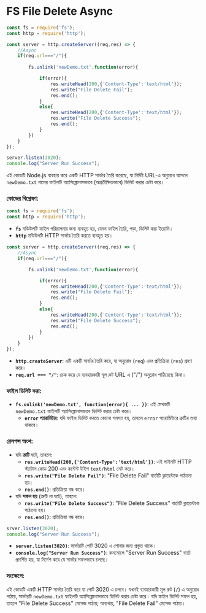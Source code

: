 # **FS File Delete Async**

```jsx
const fs = require('fs');
const http = require('http');

const server = http.createServer((req,res) => {
    //Async
    if(req.url==="/"){
        
        fs.unlink('newDemo.txt',function(error){

            if(error){
                res.writeHead(200,{'Content-Type':'text/html'});
                res.write("File Delete Fail");
                res.end();
            }
            else{
                res.writeHead(200,{'Content-Type':'text/html'});
                res.write("File Delete Success");
                res.end();
            }
        })
    }
});

server.listen(3020);
console.log("Server Run Success");
```

এই কোডটি Node.js ব্যবহার করে একটি HTTP সার্ভার তৈরি করেছে, যা নির্দিষ্ট URL-এ অনুরোধ আসলে `newDemo.txt` নামের ফাইলটি অ্যাসিঙ্ক্রোনাসভাবে (অপ্রতীক্ষিতভাবে) ডিলিট করার চেষ্টা করে।

### কোডের বিশ্লেষণ:

```jsx
const fs = require('fs');
const http = require('http');
```

- **`fs`** মডিউলটি ফাইল পরিচালনার জন্য ব্যবহৃত হয়, যেমন ফাইল তৈরি, পড়া, ডিলিট করা ইত্যাদি।
- **`http`** মডিউলটি HTTP সার্ভার তৈরি করতে ব্যবহৃত হয়।

```jsx
const server = http.createServer((req,res) => {
    //Async
    if(req.url==="/"){

        fs.unlink('newDemo.txt',function(error){

            if(error){
                res.writeHead(200,{'Content-Type':'text/html'});
                res.write("File Delete Fail");
                res.end();
            }
            else{
                res.writeHead(200,{'Content-Type':'text/html'});
                res.write("File Delete Success");
                res.end();
            }
        })
    }
});
```

- **`http.createServer`**: এটি একটি সার্ভার তৈরি করে, যা অনুরোধ (`req`) এবং প্রতিক্রিয়া (`res`) গ্রহণ করে।
- **`req.url === "/"`**: চেক করে যে ব্যবহারকারী মূল রুট URL এ ("/") অনুরোধ পাঠিয়েছে কিনা।

### ফাইল ডিলিট করা:

- **`fs.unlink('newDemo.txt', function(error){ ... })`**: এই মেথডটি `newDemo.txt` ফাইলটি অ্যাসিঙ্ক্রোনাসভাবে ডিলিট করার চেষ্টা করে।
    - **`error` প্যারামিটার**: যদি ফাইল ডিলিট করতে কোনো সমস্যা হয়, তাহলে `error` প্যারামিটারে ত্রুটির তথ্য থাকবে।

### রেসপন্স অংশ:

- যদি **ত্রুটি** ঘটে, তাহলে:
    - **`res.writeHead(200,{'Content-Type':'text/html'})`**: এই লাইনটি HTTP স্ট্যাটাস কোড 200 এবং কন্টেন্ট টাইপ `text/html` সেট করে।
    - **`res.write("File Delete Fail")`**: "File Delete Fail" বার্তাটি ক্লায়েন্টকে পাঠানো হয়।
    - **`res.end()`**: প্রতিক্রিয়া বন্ধ করে।
- যদি **সফল হয়** (ত্রুটি না ঘটে), তাহলে:
    - **`res.write("File Delete Success")`**: "File Delete Success" বার্তাটি ক্লায়েন্টকে পাঠানো হয়।
    - **`res.end()`**: প্রতিক্রিয়া বন্ধ করে।

```jsx
srver.listen(3020);
console.log("Server Run Success");
```

- **`server.listen(3020)`**: সার্ভারটি পোর্ট 3020 এ শোনার জন্য প্রস্তুত থাকে।
- **`console.log("Server Run Success")`**: কনসোলে "Server Run Success" বার্তা প্রদর্শিত হয়, যা নির্দেশ করে যে সার্ভার সফলভাবে চলছে।

### সংক্ষেপে:

এই কোডটি একটি HTTP সার্ভার তৈরি করে যা পোর্ট 3020 এ চলবে। যখনই ব্যবহারকারী মূল রুট (`/`) এ অনুরোধ পাঠায়, সার্ভারটি `newDemo.txt` ফাইলটি অ্যাসিঙ্ক্রোনাসভাবে ডিলিট করার চেষ্টা করে। যদি ফাইল ডিলিট সফল হয়, তাহলে "File Delete Success" মেসেজ পাঠায়; অন্যথায়, "File Delete Fail" মেসেজ পাঠায়।